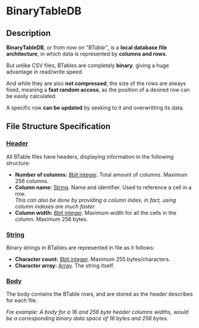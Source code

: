# BinaryTableDB

## Description
**BinaryTableDB**, or from now on *"BTable"*, is a **local database file architecture**, in which data is represented by **columns and rows**.

But unlike CSV files, BTables are completely **binary**, giving a huge advantage in read/write speed. 

And while they are also **not compressed**, the size of the rows are always fixed, meaning a **fast random access**, as the position of a desired row can be easily calculated.

A specific row **can be updated** by seeking to it and overwritting its data.

## File Structure Specification

### <ins>Header</ins>
All BTable files have headers, displaying information in the following structure:

- **Number of columns:** <ins>8bit integer</ins>. Total amount of columns. Maximum 256 columns.
- **Column name:** <ins>String</ins>. Name and identifier. Used to reference a cell in a row.<br>
*This can also be done by providing a column index, in fact, using column indexes are much faster.*
- **Column width:** <ins>8bit integer</ins>. Maximum width for all the cells in the column. Maximum 256 bytes.

### <ins>String</ins>
Binary strings in BTables are represented in file as it follows:
- **Character count:** <ins>8bit integer</ins>. Maximum 255 bytes/characters.
- **Character array:** <ins>Array</ins>. The string itself.

### <ins>Body</ins>
The body contains the BTable rows, and are stored as the header describes for each file.

*For example: A body for a 16 and 256 byte header columns widths, would be a corresponding binary data space of 16 bytes and 256 bytes.*